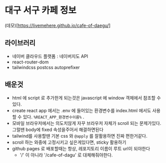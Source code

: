 # 대구 서구 카페 정보

(데모)[https://livemehere.github.io/cafe-of-daegu/]

## 라이브러리

- 네이버 클라우드 플랫폼 : 네이버지도 API
- react-router-dom
- tailwindcss postcss autoprefixer

## 배운것

- html 에 script 로 추가한게 되는것은 javascript 에 window 객체에서 참조할 수 있다.
- create react app 에서는 .env 에 들어있는 환경변수를 index.html 에서도 사용할 수 있다. `%REACT_APP_환경변수이름%` .
- 모바일 브라우저에서는 의도치않게 자꾸 브라우저 자체가 scroll 되는 문제가있다. 그럴땐 body에 fixed 속성을주어서 해결하면된다
- tailwind를 사용할땐 기본 css 와 `@apply` 를 잘활용하면 진짜 편한거같다.
- scroll 하는 와중에 고정시키고 싶은게있다면, sticky 활용하기
- github pages 로 배포할때는 항상, 레포지토리 이름이 루트 url이 되야한다
  - '/' 이 아니라 '/cafe-of-dagu' 로 대체해줘야한다.
